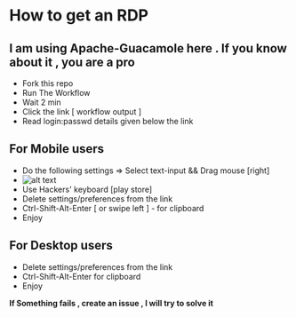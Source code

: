 
# How to get an RDP
## **I am using Apache-Guacamole here . If you know about it , you are a pro**
* Fork this repo
* Run The Workflow
* Wait 2 min
* Click the link [ workflow output ]
* Read login:passwd details given below the link

## For Mobile users 
* Do the following settings => Select text-input && Drag mouse [right]
* ![alt text](https://github.com/jhajikv-ji/no/blob/main/image.jpg?raw=true)
* Use Hackers' keyboard [play store]
* Delete settings/preferences from the link
* Ctrl-Shift-Alt-Enter [ or swipe left ] - for clipboard 
* Enjoy

## For Desktop users
* Delete settings/preferences from the link
* Ctrl-Shift-Alt-Enter for clipboard
* Enjoy

**If Something fails , create an issue , I will try to solve it**
